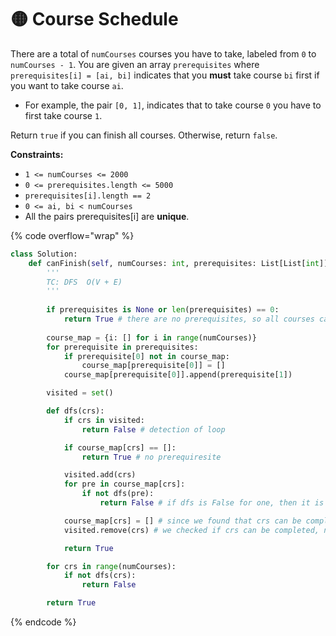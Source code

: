 # 🟡 Course Schedule

There are a total of `numCourses` courses you have to take, labeled from `0` to `numCourses - 1`. You are given an array `prerequisites` where `prerequisites[i] = [ai, bi]` indicates that you **must** take course `bi` first if you want to take course `ai`.

* For example, the pair `[0, 1]`, indicates that to take course `0` you have to first take course `1`.

Return `true` if you can finish all courses. Otherwise, return `false`.

**Constraints:**

* `1 <= numCourses <= 2000`
* `0 <= prerequisites.length <= 5000`
* `prerequisites[i].length == 2`
* `0 <= ai, bi < numCourses`
* All the pairs prerequisites\[i] are **unique**.

{% code overflow="wrap" %}
```python
class Solution:
    def canFinish(self, numCourses: int, prerequisites: List[List[int]]) -> bool:
        '''
        TC: DFS  O(V + E)
        '''
        
        if prerequisites is None or len(prerequisites) == 0:
            return True # there are no prerequisites, so all courses can be finished independently
        
        course_map = {i: [] for i in range(numCourses)}
        for prerequisite in prerequisites:
            if prerequisite[0] not in course_map:
                course_map[prerequisite[0]] = []
            course_map[prerequisite[0]].append(prerequisite[1])

        visited = set()

        def dfs(crs):
            if crs in visited:
                return False # detection of loop

            if course_map[crs] == []:
                return True # no prerequiresite

            visited.add(crs)
            for pre in course_map[crs]:
                if not dfs(pre):
                    return False # if dfs is False for one, then it is false for the child as well

            course_map[crs] = [] # since we found that crs can be completed, thus, we can make the prerequisite empty to reduce the need to recompute again
            visited.remove(crs) # we checked if crs can be completed, now for other courses, we need to make it visited=False again

            return True

        for crs in range(numCourses):
            if not dfs(crs): 
                return False

        return True
```
{% endcode %}
